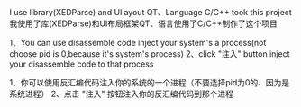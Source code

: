 I use library(XEDParse) and UIlayout QT、Language C/C++ took this project
我使用了库(XEDParse)和UI布局框架QT、语言使用了C/C++制作了这个项目

1、You can use disassemble code inject your system's a process(not choose pid is 0,because it's system's process)
2、click "注入" button inject your disassemble code to that process

1、你可以使用反汇编代码注入你的系统的一个进程（不要选择pid为0的、因为是系统进程）
2、点击 "注入" 按钮注入你的反汇编代码到那个进程
